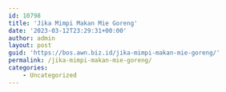 ```yaml
---
id: 10798
title: 'Jika Mimpi Makan Mie Goreng'
date: '2023-03-12T23:29:31+00:00'
author: admin
layout: post
guid: 'https://bos.awn.biz.id/jika-mimpi-makan-mie-goreng/'
permalink: /jika-mimpi-makan-mie-goreng/
categories:
    - Uncategorized
---
```


